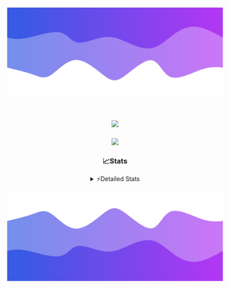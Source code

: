 ![Header](./header.png)
<div align="center">

<h1 align="center">
  <a href="https://git.io/typing-svg">
    <img src="https://readme-typing-svg.herokuapp.com/?lines=Hello,+There!+%F0%9F%91%8B;This+is+chicho.;Owner+on+Ocean;&center=true&size=25">
  </a>
</h1>
  
<p align="center">
  <img src="https://lanyard.cnrad.dev/api/852683595378196480" />
</p>

### 📈Stats
<details>
    <summary> ⚡Detailed Stats</summary>
    <br/>

<!--START_SECTION:waka-->
![Code Time](http://img.shields.io/badge/Code%20Time-1%2C143%20hrs%2016%20mins-blue)

![Profile Views](http://img.shields.io/badge/Profile%20Views-0-blue)

**🐱 My GitHub Data** 

> 📦 240.8 kB Used in GitHub's Storage 
 > 
> 🏆 0 Contributions in the Year 2025
 > 
> 🚫 Not Opted to Hire
 > 
> 📜 15 Public Repositories 
 > 
> 🔑 13 Private Repositories 
 > 
**I'm a Night 🦉** 

```text
🌞 Morning                26 commits          █░░░░░░░░░░░░░░░░░░░░░░░░   04.64 % 
🌆 Daytime                75 commits          ███░░░░░░░░░░░░░░░░░░░░░░   13.39 % 
🌃 Evening                247 commits         ███████████░░░░░░░░░░░░░░   44.11 % 
🌙 Night                  212 commits         █████████░░░░░░░░░░░░░░░░   37.86 % 
```
📅 **I'm Most Productive on Friday** 

```text
Monday                   29 commits          █░░░░░░░░░░░░░░░░░░░░░░░░   05.18 % 
Tuesday                  120 commits         █████░░░░░░░░░░░░░░░░░░░░   21.43 % 
Wednesday                86 commits          ████░░░░░░░░░░░░░░░░░░░░░   15.36 % 
Thursday                 78 commits          ███░░░░░░░░░░░░░░░░░░░░░░   13.93 % 
Friday                   131 commits         ██████░░░░░░░░░░░░░░░░░░░   23.39 % 
Saturday                 63 commits          ███░░░░░░░░░░░░░░░░░░░░░░   11.25 % 
Sunday                   53 commits          ██░░░░░░░░░░░░░░░░░░░░░░░   09.46 % 
```


📊 **This Week I Spent My Time On** 

```text
🕑︎ Time Zone: America/Argentina/Buenos_Aires

💬 Programming Languages: 
TypeScript               13 hrs 58 mins      █████████████████████░░░░   84.70 % 
HTML                     1 hr 3 mins         ██░░░░░░░░░░░░░░░░░░░░░░░   06.38 % 
Python                   37 mins             █░░░░░░░░░░░░░░░░░░░░░░░░   03.82 % 
CSS                      18 mins             ░░░░░░░░░░░░░░░░░░░░░░░░░   01.83 % 
Other                    12 mins             ░░░░░░░░░░░░░░░░░░░░░░░░░   01.29 % 

🔥 Editors: 
Cursor                   16 hrs 22 mins      █████████████████████████   99.28 % 
VS Code                  7 mins              ░░░░░░░░░░░░░░░░░░░░░░░░░   00.72 % 

🐱‍💻 Projects: 
ocean-backend            11 hrs 59 mins      ██████████████████░░░░░░░   72.67 % 
front-electro-patagonia  2 hrs 54 mins       ████░░░░░░░░░░░░░░░░░░░░░   17.60 % 
front-electro-patagonia-f1 hr 13 mins        ██░░░░░░░░░░░░░░░░░░░░░░░   07.44 % 
Unknown Project          15 mins             ░░░░░░░░░░░░░░░░░░░░░░░░░   01.57 % 
templates                7 mins              ░░░░░░░░░░░░░░░░░░░░░░░░░   00.72 % 

💻 Operating System: 
Windows                  13 hrs 35 mins      █████████████████████░░░░   82.40 % 
Mac                      2 hrs 54 mins       ████░░░░░░░░░░░░░░░░░░░░░   17.60 % 
```

**I Mostly Code in JavaScript** 

```text
HTML                     7 repos             █████░░░░░░░░░░░░░░░░░░░░   18.92 % 
TypeScript               4 repos             ███░░░░░░░░░░░░░░░░░░░░░░   10.81 % 
Astro                    2 repos             █░░░░░░░░░░░░░░░░░░░░░░░░   05.41 % 
C                        1 repo              █░░░░░░░░░░░░░░░░░░░░░░░░   02.70 % 
SCSS                     1 repo              █░░░░░░░░░░░░░░░░░░░░░░░░   02.70 % 
```




 Last Updated on 20/03/2025 09:19:27 UTC
<!--END_SECTION:waka-->
</details>

![Footer](./footer.png)
